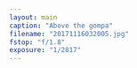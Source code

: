 ```yaml
---
layout: main
caption: "Above the gompa"
filename: "20171116032005.jpg"
fstop: "f/1.8"
exposure: "1/2817"
---
```

